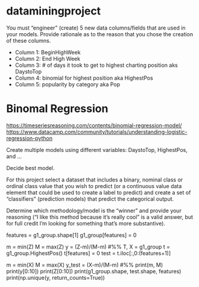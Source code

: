 # dataminingproject

You must “engineer” (create) 5 new data columns/fields that are used in your models. Provide rationale as to the reason that you chose the creation of these columns.
- Column 1: BeginHighWeek
- Column 2: End High Week
- Column 3: # of days it took to get to highest charting position aks DaystoTop
- Column 4: binomial for highest position aka HighestPos
- Column 5: popularity by category aka Pop


# Binomal Regression
https://timeseriesreasoning.com/contents/binomial-regression-model/
https://www.datacamp.com/community/tutorials/understanding-logistic-regression-python

Create multiple models using different variables: DaystoTop, HighestPos, and ... 

Decide best model.

For this project select a dataset that includes a binary, nominal class or ordinal class value that you wish to predict (or a continuous value data element that could be used to create a label to predict) and create a set of “classifiers” (prediction models) that predict the categorical output. 

Determine which methodology/model is the “winner” and provide your reasoning (“I like this method because it’s really cool” is a valid answer, but for full credit I’m looking for something that’s more substantive). 


features = g1_group.shape[1]
g1_group[features] = 0

m = min(Z)
M = max(Z)
y = (Z-m)/(M-m)
#%%
T, X = g1_group
t = g1_group.HighestPos()
t[features] = 0
test = t.iloc[:,0:(features+1)]

m = min(X)
M = max(X)
y_test = (X-m)/(M-m)
#%%
print(m, M)
print(y[0:10])
print(Z[0:10])
print(g1_group.shape, test.shape, features)
print(np.unique(y, return_counts=True))